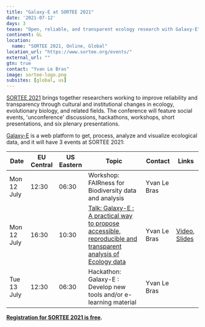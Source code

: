 ```yaml
---
title: "Galaxy-E at SORTEE 2021"
date: '2021-07-12'
days: 3
tease: "Open, reliable, and transparent ecology research with Galaxy-E"
continent: GL
location:
  name: "SORTEE 2021, Online, Global"
location_url: "https://www.sortee.org/events/"
external_url: ""
gtn: true
contact: "Yvan Le Bras"
image: sortee-logo.png
subsites: [global, us]
---
```


[SORTEE 2021](https://www.sortee.org/events/) brings together researchers working to improve reliability and transparency through cultural and institutional changes in ecology, evolutionary biology, and related fields. The conference will feature social events, 'unconference' discussions, hackathons, workshops, short presentations, and six plenary presentations.

[Galaxy-E](/use/ecology/) is a web platform to get, process, analyze and visualize ecological data, and it will have 3 events at SORTEE 2021:

| Date | EU Central | US Eastern | Topic | Contact | Links |
| --- | --- | --- | --- | --- | --- |
| Mon 12 July | 12:30 | 06:30 | Workshop: FAIRness for Biodiversity data and analysis | Yvan Le Bras | &nbsp; |
| Mon 12 July | 16:30 | 10:30 | [Talk: Galaxy-E : A practical way to propose accessible, reproducible and transparent analysis of Ecology data](https://osf.io/frk5v/) | Yvan Le Bras | [Video](http://data-access.cesgo.org/index.php/s/F3rEJlgK1wZmLQQ/download), [Slides](https://osf.io/n7d5p/) |
| Tue 13 July | 12:30 | 06:30 | Hackathon: Galaxy-E : Develop new tools and/or e-learning material | Yvan Le Bras | &nbsp; |

**[Registration for SORTEE 2021 is free](https://www.eventbrite.co.uk/e/sortee-conference-2021-registration-154693776249).**


